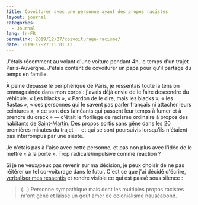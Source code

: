 ```yaml
---
title: Covoiturer avec une personne ayant des propos racistes
layout: journal
categories:
  - Journal
lang: fr-FR
permalink: 2019/12/27/coivoiturage-racisme/
date: 2019-12-27 15:01:13
---
```


J'étais récemment au volant d'une voiture pendant 4h, le temps d'un trajet Paris-Auvergne. J'étais content de covoiturer un papa pour qu'il partage du temps en famille.

À peine dépassé le périphérique de Paris, je ressentais toute la tension emmagasinée dans mon corps : j'avais déjà envie de le faire descendre du véhicule. « Les blacks », « Pardon de le dire, mais les blacks », « les Rastas », « ces personnes qui le savent pas parler français ni attacher leurs ceintures », « ce sont des fainéants qui passent leur temps à fumer et à prendre du crack » — c'était le florilège de racisme ordinaire à propos des habitants de [Saint-Martin](https://fr.wikipedia.org/wiki/Saint-Martin_(Antilles_fran%C3%A7aises)). Des propos sortis sans gêne dans les 20 premières minutes du trajet — et qui se sont poursuivis lorsqu'ils n'étaient pas interrompus par une sieste.

Je n'étais pas à l'aise avec cette personne, et pas non plus avec l'idée de le mettre « à la porte ». Trop radicale/impulsive comme réaction ?

Si je ne veux/peux pas revenir sur ma décision, je peux choisir de ne pas réitérer un tel co-voiturage dans le futur. C'est ce que j'ai décidé d'écrire, [verbaliser mes ressentis](/2019/11/15/verbaliser-mes-ressentis/) et rendre visible ce qui est passé sous silence :

> (…) Personne sympathique mais dont les multiples propos racistes m'ont gêné et laissé un goût amer de colonialisme nauséabond.